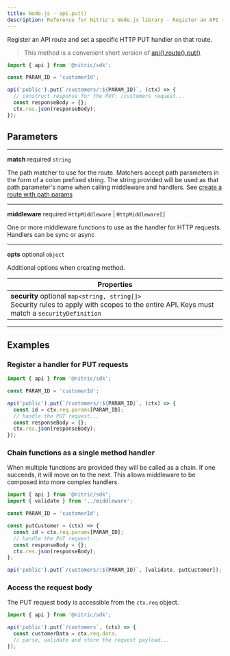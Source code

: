 ```yaml
---
title: Node.js - api.put()
description: Reference for Nitric's Node.js library - Register an API route and set a specific HTTP PUT handler on that route.
---
```


Register an API route and set a specific HTTP PUT handler on that route.

> This method is a convenient short version of [api().route().put()](./api-route-put)

```javascript
import { api } from '@nitric/sdk';

const PARAM_ID = 'customerId';

api('public').put(`/customers/:${PARAM_ID}`, (ctx) => {
  // construct response for the PUT: /customers request...
  const responseBody = {};
  ctx.res.json(responseBody);
});
```

## Parameters

---

**match** required `string`

The path matcher to use for the route. Matchers accept path parameters in the form of a colon prefixed string. The string provided will be used as that path parameter's name when calling middleware and handlers. See [create a route with path params](#create-a-route-with-path-params)

---

**middleware** required `HttpMiddleware` | `HttpMiddleware[]`

One or more middleware functions to use as the handler for HTTP requests. Handlers can be sync or async

---

**opts** optional `object`

Additional options when creating method.

| Properties                                                                                                                                        |
| ------------------------------------------------------------------------------------------------------------------------------------------------- |
| **security** optional `map<string, string[]>` <br/> Security rules to apply with scopes to the entire API. Keys must match a `securityDefinition` |

---

## Examples

### Register a handler for PUT requests

```javascript
import { api } from '@nitric/sdk';

const PARAM_ID = 'customerId';

api('public').put(`/customers/:${PARAM_ID}`, (ctx) => {
  const id = ctx.req.params[PARAM_ID];
  // handle the PUT request...
  const responseBody = {};
  ctx.res.json(responseBody);
});
```

### Chain functions as a single method handler

When multiple functions are provided they will be called as a chain. If one succeeds, it will move on to the next. This allows middleware to be composed into more complex handlers.

```javascript
import { api } from '@nitric/sdk';
import { validate } from '../middleware';

const PARAM_ID = 'customerId';

const putCustomer = (ctx) => {
  const id = ctx.req.params[PARAM_ID];
  // handle the PUT request...
  const responseBody = {};
  ctx.res.json(responseBody);
};

api('public').put(`/customers/:${PARAM_ID}`, [validate, putCustomer]);
```

### Access the request body

The PUT request body is accessible from the `ctx.req` object.

```javascript
import { api } from '@nitric/sdk';

api('public').put(`/customers`, (ctx) => {
  const customerData = ctx.req.data;
  // parse, validate and store the request payload...
});
```
